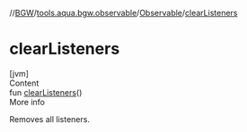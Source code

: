 //[BGW](../../../index.md)/[tools.aqua.bgw.observable](../index.md)/[Observable](index.md)/[clearListeners](clear-listeners.md)



# clearListeners  
[jvm]  
Content  
fun [clearListeners](clear-listeners.md)()  
More info  


Removes all listeners.

  



